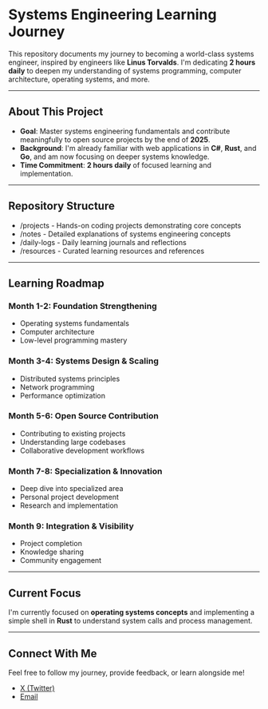 # Systems Engineering Learning Journey

This repository documents my journey to becoming a world-class systems engineer, inspired by engineers like **Linus Torvalds**. I'm dedicating **2 hours daily** to deepen my understanding of systems programming, computer architecture, operating systems, and more.

---

## About This Project

- **Goal**: Master systems engineering fundamentals and contribute meaningfully to open source projects by the end of **2025**.
- **Background**: I'm already familiar with web applications in **C#**, **Rust**, and **Go**, and am now focusing on deeper systems knowledge.
- **Time Commitment**: **2 hours daily** of focused learning and implementation.

---

## Repository Structure
- /projects - Hands-on coding projects demonstrating core concepts
- /notes - Detailed explanations of systems engineering concepts
- /daily-logs - Daily learning journals and reflections
- /resources - Curated learning resources and references


---

## Learning Roadmap

### Month 1-2: Foundation Strengthening
- Operating systems fundamentals
- Computer architecture
- Low-level programming mastery

### Month 3-4: Systems Design & Scaling
- Distributed systems principles
- Network programming
- Performance optimization

### Month 5-6: Open Source Contribution
- Contributing to existing projects
- Understanding large codebases
- Collaborative development workflows

### Month 7-8: Specialization & Innovation
- Deep dive into specialized area
- Personal project development
- Research and implementation

### Month 9: Integration & Visibility
- Project completion
- Knowledge sharing
- Community engagement

---

## Current Focus

I'm currently focused on **operating systems concepts** and implementing a simple shell in **Rust** to understand system calls and process management.

---

## Connect With Me

Feel free to follow my journey, provide feedback, or learn alongside me!

- [X (Twitter)](https://twitter.com/agentx_eth)
- [Email](mailto:mrsamoladapo@gmail.com)